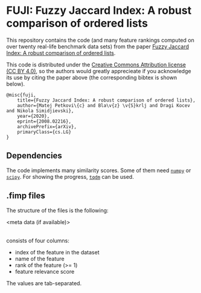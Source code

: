 # FUJI: Fuzzy Jaccard Index: A robust comparison of ordered lists

This repository contains the code (and many feature rankings computed on over twenty real-life benchmark data sets) from the paper [Fuzzy Jaccard Index: A robust comparison of ordered lists](https://arxiv.org/abs/2008.02216).

This code is distributed under the [Creative Commons Attribution license (CC BY 4.0)](https://creativecommons.org/licenses/by/4.0/), so the authors would greatly apprecieate if you acknowledge its use by citing the paper above (the corresponding bibtex is shown below).

```
@misc{fuji,
    title={Fuzzy Jaccard Index: A robust comparison of ordered lists},
    author={Matej Petkovi\{c} and Bla\v{z} \v{S}krlj and Dragi Kocev and Nikola Simidjievski},
    year={2020},
    eprint={2008.02216},
    archivePrefix={arXiv},
    primaryClass={cs.LG}
}
```

## Dependencies

The code implements many similarity scores. Some of them need [`numpy`](https://numpy.org/install/) or [`scipy`](https://www.scipy.org/install.html). For showing the progress, [`tqdm`](https://pypi.org/project/tqdm/) can be used.


## .fimp files

The structure of the files is the following:

<meta data (if available)>
<table>

<table> consists of four columns:

- index of the feature in the dataset
- name of the feature
- rank of the feature (>= 1)
- feature relevance score

The values are tab-separated.
